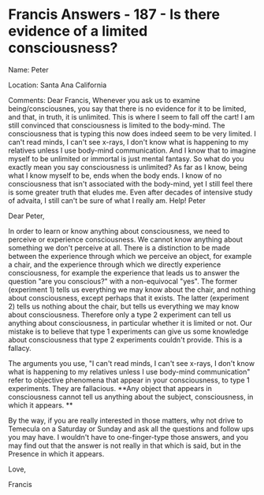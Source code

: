 # Francis Answers - 187 - Is there evidence of a limited consciousness?

Name: Peter

Location: Santa Ana California

Comments: Dear Francis, Whenever you ask us to examine being/consciousnes, you say that there is no evidence for it to be limited, and that, in truth, it is unlimited. This is where I seem to fall off the cart! I am still convinced that consciousness is limited to the body-mind. The consciousness that is typing this now does indeed seem to be very limited. I can't read minds, I can't see x-rays, I don't know what is happening to my relatives unless I use body-mind communication. And I know that to imagine myself to be unlimited or immortal is just mental fantasy. So what do you exactly mean you say consciousness is unlimited? As far as I know, being what I know myself to be, ends when the body ends. I know of no consciousness that isn't associated with the body-mind, yet I still feel there is some greater truth that eludes me. Even after decades of intensive study of advaita, I still can't be sure of what I really am. Help! Peter

Dear Peter,

In order to learn or know anything about consciousness, we need to perceive or experience consciousness. We cannot know anything about something we don't perceive at all. There is a distinction to be made between the experience through which we perceive an object, for example a chair, and the experience through which we directly experience consciousness, for example the experience that leads us to answer the question "are you conscious?" with a non-equivocal "yes". The former (experiment 1) tells us everything we may know about the chair, and nothing about consciousness, except perhaps that it exists. The latter (experiment 2) tells us nothing about the chair, but tells us everything we may know about consciousness. Therefore only a type 2 experiment can tell us anything about consciousness, in particular whether it is limited or not. Our mistake is to believe that type 1 experiments can give us some knowledge about consciousness that type 2 experiments couldn't provide. This is a fallacy.

The arguments you use, "I can't read minds, I can't see x-rays, I don't know what is happening to my relatives unless I use body-mind communication" refer to objective phenomena that appear in your consciousness, to type 1 experiments. They are fallacious. **Any object that appears in consciousness cannot tell us anything about the subject, consciousness, in which it appears. **

By the way, if you are really interested in those matters, why not drive to Temecula on a Saturday or Sunday and ask all the questions and follow ups you may have. I wouldn't have to one-finger-type those answers, and you may find out that the answer is not really in that which is said, but in the Presence in which it appears.

Love,

Francis

